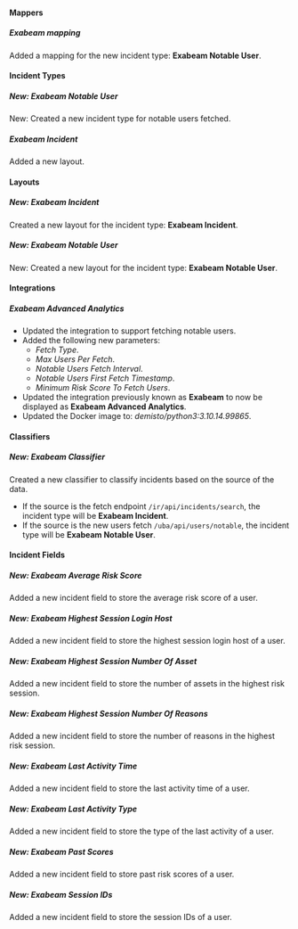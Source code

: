 #### Mappers

##### Exabeam mapping

Added a mapping for the new incident type: **Exabeam Notable User**.


#### Incident Types

##### New: Exabeam Notable User

New: Created a new incident type for notable users fetched.

##### Exabeam Incident

Added a new layout.


#### Layouts

##### New: Exabeam Incident

Created a new layout for the incident type: **Exabeam Incident**.

##### New: Exabeam Notable User

New: Created a new layout for the incident type: **Exabeam Notable User**.


#### Integrations

##### Exabeam Advanced Analytics

- Updated the integration to support fetching notable users.
- Added the following new parameters:
  - *Fetch Type*.
  - *Max Users Per Fetch*.
  - *Notable Users Fetch Interval*.
  - *Notable Users First Fetch Timestamp*.
  - *Minimum Risk Score To Fetch Users*.
- Updated the integration previously known as **Exabeam** to now be displayed as **Exabeam Advanced Analytics**.
- Updated the Docker image to: *demisto/python3:3.10.14.99865*.

#### Classifiers

##### New: Exabeam Classifier

 Created a new classifier to classify incidents based on the source of the data.

- If the source is the fetch endpoint `/ir/api/incidents/search`, the incident type will be **Exabeam Incident**.
- If the source is the new users fetch `/uba/api/users/notable`, the incident type will be **Exabeam Notable User**.

#### Incident Fields

##### New: Exabeam Average Risk Score

Added a new incident field to store the average risk score of a user.

##### New: Exabeam Highest Session Login Host

Added a new incident field to store the highest session login host of a user.

##### New: Exabeam Highest Session Number Of Asset

Added a new incident field to store the number of assets in the highest risk session.

##### New: Exabeam Highest Session Number Of Reasons

Added a new incident field to store the number of reasons in the highest risk session.

##### New: Exabeam Last Activity Time

Added a new incident field to store the last activity time of a user.

##### New: Exabeam Last Activity Type

Added a new incident field to store the type of the last activity of a user.

##### New: Exabeam Past Scores

Added a new incident field to store past risk scores of a user.

##### New: Exabeam Session IDs

Added a new incident field to store the session IDs of a user.
